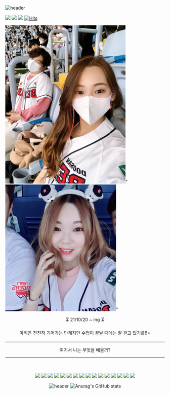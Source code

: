 ![header](https://capsule-render.vercel.app/api?height=400&text=Hi%20There!&desc=If%20I%20were%20to%20talk%20about%20myself.%20)

<a href="https://www.instagram.com/clou_ari0630/?hl=ko"><img src="https://img.shields.io/badge/MY_Instagram-9cf?style=flat-square&logo=simpleicons에서_아이콘이름&logoColor=white&link=https://img.shields.io/badge/file%3A%2F%2F%2FUsers%2Fjeongdahui%2FDownloads%2Fapple.svg-My__Instagram-9cf"/></a> 
<a href="https://www.notion.so/Mainspace-2883683f58984f99bf25d2acb1da8418"><img src="https://img.shields.io/badge/-My_NOTION-ff69b4?style=flat-square&logo=simpleicons에서_아이콘이름&logoColor=white&link=https://img.shields.io/badge/file%https%3A%2F%2Fwww.notion.so%2FMainspace--2883683f58984f99bf25d2acb1da8418-My__NOTION-ff69b4"/></a> 
<a href="https://blog.naver.com/ekdudekgml35"><img src="https://img.shields.io/badge/-My_BLOG-blueviolet?style=flat-square&logo=simpleicons에서_아이콘이름&logoColor=white&link=https://img.shields.io/badge/https%3A%2F%2Fblog.naver.com%2Fekdudekgml35-My__BLOG-blueviolet"/></a> 
[![Hits](https://hits.seeyoufarm.com/api/count/incr/badge.svg?url=https%3A%2F%2Fgithub.com%2Fclouari%2Fclouari%2Fedit%2Fmain%2FREADME.md&count_bg=%23C772E1&title_bg=%23FBDDDD&icon=apple.svg&icon_color=%23C763F2&title=Visit&edge_flat=false)](https://hits.seeyoufarm.com)
<br />


<img src="IMG_4517.JPG" width="380" height="500"/>"
<img src="IMG_9224.jpg" width="350" height="400"/>"
<div align=center>
⏳ 21/10/20 ~ ing ⏳ <br />
 <br />아직은 천천히 기어가는 단계지만 수업이 끝날 때에는 잘 걷고 있기를!!⭐️
<hr />
<div />
여기서 나는 무엇을 배울까? <hr />
<br />
<br />
<img src="https://img.shields.io/badge/JAVA-007396?style=for-the-badge&logo=java&logoColor=white"> 
 <img src="https://img.shields.io/badge/Spring-6DB33F?style=for-the-badge&logo=Spring&logoColor=white">
 <img src="https://img.shields.io/badge/oracle-F80000?style=for-the-badge&logo=oracle&logoColor=white"> 
 <img src="https://img.shields.io/badge/mysql-4479A1?style=for-the-badge&logo=mysql&logoColor=white"> 
 <img src="https://img.shields.io/badge/mariaDB-003545?style=for-the-badge&logo=mariaDB&logoColor=white">
 <img src="https://img.shields.io/badge/javascript-F7DF1E?style=for-the-badge&logo=javascript&logoColor=black">
 <img src="https://img.shields.io/badge/jquery-0769AD?style=for-the-badge&logo=jquery&logoColor=white"> 
 <img src="https://img.shields.io/badge/react-61DAFB?style=for-the-badge&logo=react&logoColor=black"> 
 <img src="https://img.shields.io/badge/vue.js-4FC08D?style=for-the-badge&logo=vue.js&logoColor=white"> 
 <img src="https://img.shields.io/badge/html-E34F26?style=for-the-badge&logo=html5&logoColor=white"> <img src="https://img.shields.io/badge/css-1572B6?style=for-the-badge&logo=css3&logoColor=white"> 
 <img src="https://img.shields.io/badge/bootstrap-7952B3?style=for-the-badge&logo=bootstrap&logoColor=white"> 
 <img src="https://img.shields.io/badge/github-181717?style=for-the-badge&logo=github&logoColor=white"> 
 <img src="https://img.shields.io/badge/linux-FCC624?style=for-the-badge&logo=linux&logoColor=black"> 
 <img src="https://img.shields.io/badge/aws-232F3E?style=for-the-badge&logo=aws&logoColor=white"> 
 <img src="https://img.shields.io/badge/apache tomcat-F8DC75?style=for-the-badge&logo=apachetomcat&logoColor=white">

 
![header](https://capsule-render.vercel.app/api?type=rounded&color=gradient&text=%20⭐️Birthday%2012/30⭐️%20Hobby%20is%20exercising🏃🏻‍♀️%20and%20baseball.⚾️%20Team%20is%20DOOSANBEARS🐻%20&fontAlign=50&height=300&fontSize=70%20%&textBg=true&animation=twinkling)
![Anurag's GitHub stats](https://github-readme-stats.vercel.app/api?username=Clouari&show_icons=true&theme=radical)

